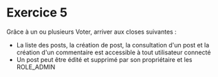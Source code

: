 # Exercice 5

Grâce à un ou plusieurs Voter, arriver aux closes suivantes :
- La liste des posts, la création de post, la consultation d'un post
et la création d'un commentaire est accessible à tout utilisateur
connecté
- Un post peut être édité et supprimé par son propriétaire
et les ROLE_ADMIN